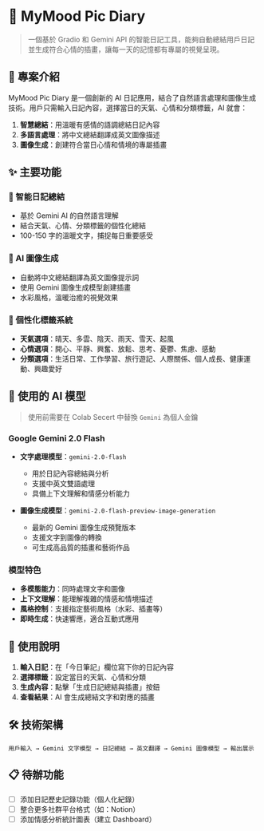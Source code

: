 # 📔 MyMood Pic Diary

> 一個基於 Gradio 和 Gemini API 的智能日記工具，能夠自動總結用戶日記並生成符合心情的插畫，讓每一天的記憶都有專屬的視覺呈現。

## 🌟 專案介紹

MyMood Pic Diary 是一個創新的 AI 日記應用，結合了自然語言處理和圖像生成技術。用戶只需輸入日記內容，選擇當日的天氣、心情和分類標籤，AI 就會：

1. **智慧總結**：用溫暖有感情的語調總結日記內容
2. **多語言處理**：將中文總結翻譯成英文圖像描述
3. **圖像生成**：創建符合當日心情和情境的專屬插畫

## ✨ 主要功能

### 📝 智能日記總結
- 基於 Gemini AI 的自然語言理解
- 結合天氣、心情、分類標籤的個性化總結
- 100-150 字的溫暖文字，捕捉每日重要感受

### 🎨 AI 圖像生成
- 自動將中文總結翻譯為英文圖像提示詞
- 使用 Gemini 圖像生成模型創建插畫
- 水彩風格，溫暖治癒的視覺效果


### 🎯 個性化標籤系統
- **天氣選項**：晴天、多雲、陰天、雨天、雪天、起風
- **心情選項**：開心、平靜、興奮、放鬆、思考、憂鬱、焦慮、感動
- **分類選項**：生活日常、工作學習、旅行遊記、人際關係、個人成長、健康運動、興趣愛好

## 🤖 使用的 AI 模型
> 使用前需要在 Colab Secert 中替換 `Gemini` 為個人金鑰
### Google Gemini 2.0 Flash
- **文字處理模型**：`gemini-2.0-flash`
  - 用於日記內容總結與分析
  - 支援中英文雙語處理
  - 具備上下文理解和情感分析能力

- **圖像生成模型**：`gemini-2.0-flash-preview-image-generation`
  - 最新的 Gemini 圖像生成預覽版本
  - 支援文字到圖像的轉換
  - 可生成高品質的插畫和藝術作品

### 模型特色
- **多模態能力**：同時處理文字和圖像
- **上下文理解**：能理解複雜的情感和情境描述
- **風格控制**：支援指定藝術風格（水彩、插畫等）
- **即時生成**：快速響應，適合互動式應用

## 📖 使用說明

1. **輸入日記**：在「今日筆記」欄位寫下你的日記內容
2. **選擇標籤**：設定當日的天氣、心情和分類
3. **生成內容**：點擊「生成日記總結與插畫」按鈕
4. **查看結果**：AI 會生成總結文字和對應的插畫

## 🛠️ 技術架構

```
用戶輸入 → Gemini 文字模型 → 日記總結 → 英文翻譯 → Gemini 圖像模型 → 輸出展示
```

## 📋 待辦功能

- [ ] 添加日記歷史記錄功能（個人化紀錄）
- [ ] 整合更多社群平台格式（如：Notion）
- [ ] 添加情感分析統計圖表（建立 Dashboard）
